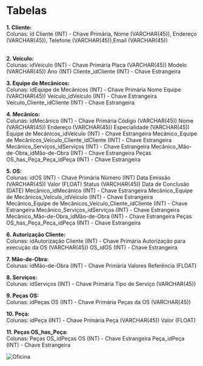 <h1>Tabelas</h1>
<b>1. Cliente:</b><br>
Colunas:
id Cliente (INT) - Chave Primária, Nome (VARCHAR(45)), Endereço (VARCHAR(45)), Telefone (VARCHAR(45)),Email (VARCHAR(45))<br><br>

<b>2. Veículo:</b><br>
Colunas:
idVeículo (INT) - Chave Primária
Placa (VARCHAR(45))
Modelo (VARCHAR(45))
Ano (INT)
Cliente_idCliente (INT) - Chave Estrangeira

<b>3. Equipe de Mecânicos:</b><br>
Colunas:
idEquipe de Mecânicos (INT) - Chave Primária
Nome Equipe (VARCHAR(45))
Veículo_idVeículo (INT) - Chave Estrangeira
Veículo_Cliente_idCliente (INT) - Chave Estrangeira

<b>4. Mecânico:</b><br>
Colunas:
idMecânico (INT) - Chave Primária
Código (VARCHAR(45))
Nome (VARCHAR(45))
Endereço (VARCHAR(45))
Especialidade (VARCHAR(45))
Equipe de Mecânicos_idVeículo (INT) - Chave Estrangeira
Mecânico_Equipe de Mecânicos_Veículo_Cliente_idCliente (INT) - Chave Estrangeira
Mecânico_Serviços_idServiços (INT) - Chave Estrangeira
Mecânico_Mão-de-Obra_idMão-de-Obra (INT) - Chave Estrangeira
Peças OS_has_Peça_Peça_idPeça (INT) - Chave Estrangeira

<b>5. OS:</b><br>
Colunas:
idOS (INT) - Chave Primária
Número (INT)
Data Emissão (VARCHAR(45))
Valor (FLOAT)
Status (VARCHAR(45))
Data de Conclusão (DATE)
Mecânico_idMecânico (INT) - Chave Estrangeira
Mecânico_Equipe de Mecânicos_Veículo_idVeículo (INT) - Chave Estrangeira
Mecânico_Equipe de Mecânicos_Veículo_Cliente_idCliente (INT) - Chave Estrangeira
Mecânico_Serviços_idServiços (INT) - Chave Estrangeira
Mecânico_Mão-de-Obra_idMão-de-Obra (INT) - Chave Estrangeira
Peças OS_has_Peça_Peça_idPeça (INT) - Chave Estrangeira

<b>6.  Autorização Cliente:</b><br>
Colunas:
idAutorização Cliente (INT) - Chave Primária
Autorização para execução da OS (VARCHAR(45))
OS_idOS (INT) - Chave Estrangeira

<b>7. Mão-de-Obra:</b><br>
Colunas:
idMão-de-Obra (INT) - Chave Primária
Valores Referência (FLOAT)

<b>8. Serviços:</b><br>
Colunas:
idServiços (INT) - Chave Primária
Tipo de Serviço (VARCHAR(45))

<b>9. Peças OS:</b><br>
Colunas:
idPeças OS (INT) - Chave Primária
Peças da OS (VARCHAR(45))

<b>10. Peça:</b><br>
Colunas:
idPeça (INT) - Chave Primária
Peça (VARCHAR(45))
Valor (FLOAT)

<b>11. Peças OS_has_Peça:</b><br>
Colunas:
Peças OS_idPeças OS (INT) - Chave Estrangeira
Peça_idPeça (INT) - Chave Estrangeira

![Oficina](https://github.com/user-attachments/assets/685aebf5-c403-4fb6-8d55-1fabeb45e8dc)
